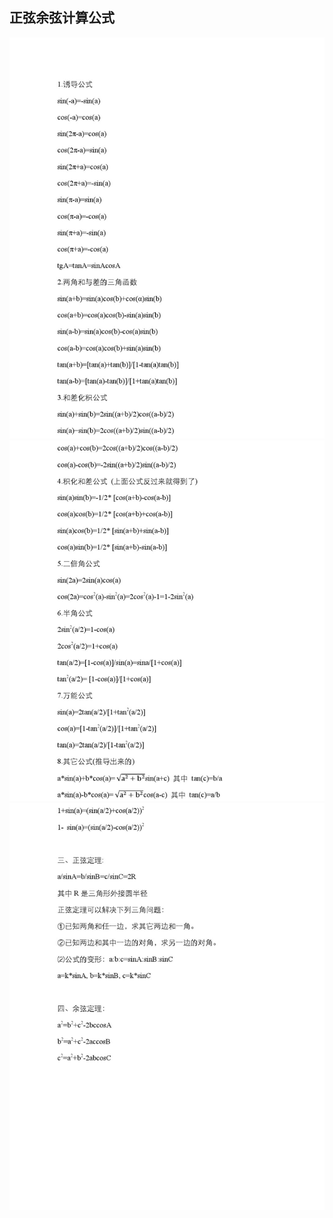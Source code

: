 ## 正弦余弦计算公式

![](assets/002/001/正弦余弦公式-16097290490961.png)
![](assets/002/001/正弦余弦公式-16097290878961.png)
![](assets/002/001/正弦余弦公式-16097291495641.png)